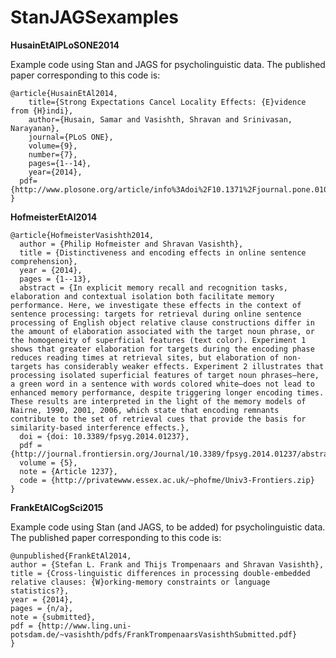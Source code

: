 StanJAGSexamples
================

**HusainEtAlPLoSONE2014**

Example code using Stan and JAGS for psycholinguistic data. The published paper corresponding to this code is:

	@article{HusainEtAl2014,
  		title={Strong Expectations Cancel Locality Effects: {E}vidence from {H}indi},
  		author={Husain, Samar and Vasishth, Shravan and Srinivasan, Narayanan},
  		journal={PLoS ONE},
  		volume={9},
  		number={7},
  		pages={1--14},
  		year={2014},
      pdf= {http://www.plosone.org/article/info%3Adoi%2F10.1371%2Fjournal.pone.0100986}
	}

**HofmeisterEtAl2014**

    @article{HofmeisterVasishth2014,
      author = {Philip Hofmeister and Shravan Vasishth},
      title = {Distinctiveness and encoding effects in online sentence comprehension},
      year = {2014},
      pages = {1--13},
      abstract = {In explicit memory recall and recognition tasks, elaboration and contextual isolation both facilitate memory performance. Here, we investigate these effects in the context of sentence processing: targets for retrieval during online sentence processing of English object relative clause constructions differ in the amount of elaboration associated with the target noun phrase, or the homogeneity of superficial features (text color). Experiment 1 shows that greater elaboration for targets during the encoding phase reduces reading times at retrieval sites, but elaboration of non-targets has considerably weaker effects. Experiment 2 illustrates that processing isolated superficial features of target noun phrases—here, a green word in a sentence with words colored white—does not lead to enhanced memory performance, despite triggering longer encoding times. These results are interpreted in the light of the memory models of Nairne, 1990, 2001, 2006, which state that encoding remnants contribute to the set of retrieval cues that provide the basis for similarity-based interference effects.},
      doi = {doi: 10.3389/fpsyg.2014.01237},
      pdf = {http://journal.frontiersin.org/Journal/10.3389/fpsyg.2014.01237/abstract},
      volume = {5},
      note = {Article 1237},
      code = {http://privatewww.essex.ac.uk/~phofme/Univ3-Frontiers.zip}
    }

**FrankEtAlCogSci2015**

Example code using Stan (and JAGS, to be added) for psycholinguistic data. The published paper corresponding to this code is:

	@unpublished{FrankEtAl2014,
  	author = {Stefan L. Frank and Thijs Trompenaars and Shravan Vasishth},
  	title = {Cross-linguistic differences in processing double-embedded relative clauses: {W}orking-memory constraints or language statistics?},
  	year = {2014},
  	pages = {n/a},
  	note = {submitted},
  	pdf = {http://www.ling.uni-potsdam.de/~vasishth/pdfs/FrankTrompenaarsVasishthSubmitted.pdf}	
	}


